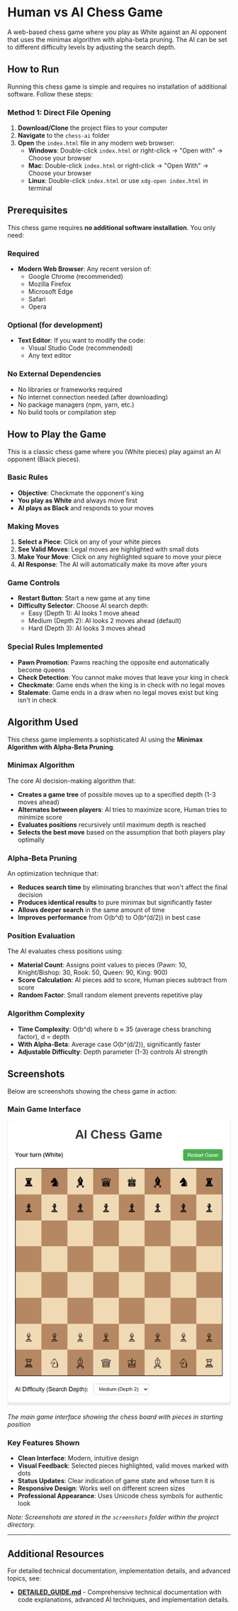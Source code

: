 # Human vs AI Chess Game

A web-based chess game where you play as White against an AI opponent that uses the minimax algorithm with alpha-beta pruning. The AI can be set to different difficulty levels by adjusting the search depth.

## How to Run

Running this chess game is simple and requires no installation of additional software. Follow these steps:

### Method 1: Direct File Opening

1. **Download/Clone** the project files to your computer
2. **Navigate** to the `chess-ai` folder
3. **Open** the `index.html` file in any modern web browser:
   - **Windows**: Double-click `index.html` or right-click → "Open with" → Choose your browser
   - **Mac**: Double-click `index.html` or right-click → "Open With" → Choose your browser
   - **Linux**: Double-click `index.html` or use `xdg-open index.html` in terminal

## Prerequisites

This chess game requires **no additional software installation**. You only need:

### Required

- **Modern Web Browser**: Any recent version of:
  - Google Chrome (recommended)
  - Mozilla Firefox
  - Microsoft Edge
  - Safari
  - Opera

### Optional (for development)

- **Text Editor**: If you want to modify the code:
  - Visual Studio Code (recommended)
  - Any text editor

### No External Dependencies

- No libraries or frameworks required
- No internet connection needed (after downloading)
- No package managers (npm, yarn, etc.)
- No build tools or compilation step

## How to Play the Game

This is a classic chess game where you (White pieces) play against an AI opponent (Black pieces).

### Basic Rules

- **Objective**: Checkmate the opponent's king
- **You play as White** and always move first
- **AI plays as Black** and responds to your moves

### Making Moves

1. **Select a Piece**: Click on any of your white pieces
2. **See Valid Moves**: Legal moves are highlighted with small dots
3. **Make Your Move**: Click on any highlighted square to move your piece
4. **AI Response**: The AI will automatically make its move after yours

### Game Controls

- **Restart Button**: Start a new game at any time
- **Difficulty Selector**: Choose AI search depth:
  - Easy (Depth 1): AI looks 1 move ahead
  - Medium (Depth 2): AI looks 2 moves ahead (default)
  - Hard (Depth 3): AI looks 3 moves ahead

### Special Rules Implemented

- **Pawn Promotion**: Pawns reaching the opposite end automatically become queens
- **Check Detection**: You cannot make moves that leave your king in check
- **Checkmate**: Game ends when the king is in check with no legal moves
- **Stalemate**: Game ends in a draw when no legal moves exist but king isn't in check

## Algorithm Used

This chess game implements a sophisticated AI using the **Minimax Algorithm with Alpha-Beta Pruning**.

### Minimax Algorithm

The core AI decision-making algorithm that:

- **Creates a game tree** of possible moves up to a specified depth (1-3 moves ahead)
- **Alternates between players**: AI tries to maximize score, Human tries to minimize score
- **Evaluates positions** recursively until maximum depth is reached
- **Selects the best move** based on the assumption that both players play optimally

### Alpha-Beta Pruning

An optimization technique that:

- **Reduces search time** by eliminating branches that won't affect the final decision
- **Produces identical results** to pure minimax but significantly faster
- **Allows deeper search** in the same amount of time
- **Improves performance** from O(b^d) to O(b^(d/2)) in best case

### Position Evaluation

The AI evaluates chess positions using:

- **Material Count**: Assigns point values to pieces (Pawn: 10, Knight/Bishop: 30, Rook: 50, Queen: 90, King: 900)
- **Score Calculation**: AI pieces add to score, Human pieces subtract from score
- **Random Factor**: Small random element prevents repetitive play

### Algorithm Complexity

- **Time Complexity**: O(b^d) where b ≈ 35 (average chess branching factor), d = depth
- **With Alpha-Beta**: Average case O(b^(d/2)), significantly faster
- **Adjustable Difficulty**: Depth parameter (1-3) controls AI strength

## Screenshots

Below are screenshots showing the chess game in action:

### Main Game Interface

![Chess Game Main Interface](screenshots/chess-main.png)

_The main game interface showing the chess board with pieces in starting position_

### Key Features Shown

- **Clean Interface**: Modern, intuitive design
- **Visual Feedback**: Selected pieces highlighted, valid moves marked with dots
- **Status Updates**: Clear indication of game state and whose turn it is
- **Responsive Design**: Works well on different screen sizes
- **Professional Appearance**: Uses Unicode chess symbols for authentic look

_Note: Screenshots are stored in the `screenshots` folder within the project directory._

---

## Additional Resources

For detailed technical documentation, implementation details, and advanced topics, see:

- **[DETAILED_GUIDE.md](DETAILED_GUIDE.md)** - Comprehensive technical documentation with code explanations, advanced AI techniques, and implementation details.
